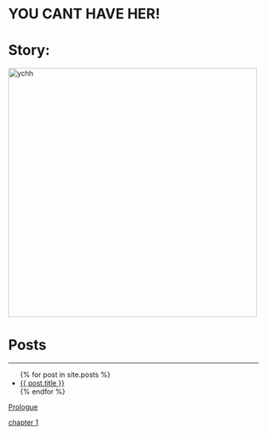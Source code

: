# YOU CANT HAVE HER!

# Story:

<img src="/YCHH/images/ychh.png" alt="ychh" height="500x" width="500px">


# Posts
<hr>
<ul>
  {% for post in site.posts %}
    <li>
      <a href="{{ post.url | relative_url }}">{{ post.title }}</a>
    </li>
  {% endfor %}
</ul>

<a href="_posts/post.md">Prologue</a>

<a href="_posts/chapter-1-post.md"> chapter 1</a>
